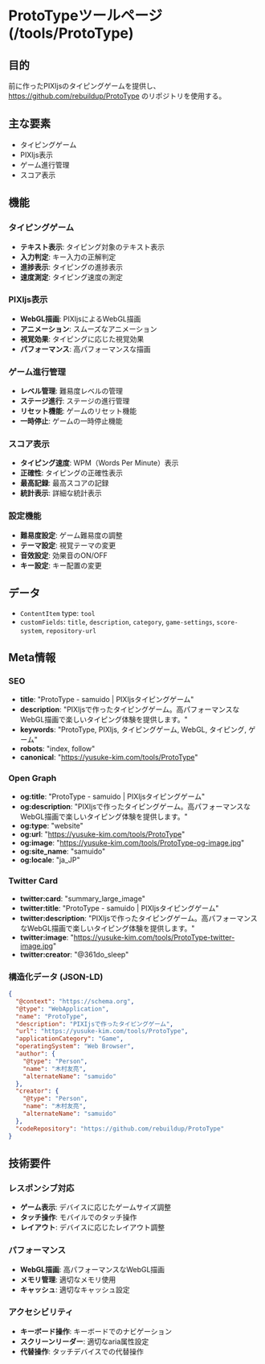 # ProtoTypeツールページ (/tools/ProtoType)

## 目的

前に作ったPIXIjsのタイピングゲームを提供し、https://github.com/rebuildup/ProtoType のリポジトリを使用する。

## 主な要素

- タイピングゲーム
- PIXIjs表示
- ゲーム進行管理
- スコア表示

## 機能

### タイピングゲーム

- **テキスト表示**: タイピング対象のテキスト表示
- **入力判定**: キー入力の正解判定
- **進捗表示**: タイピングの進捗表示
- **速度測定**: タイピング速度の測定

### PIXIjs表示

- **WebGL描画**: PIXIjsによるWebGL描画
- **アニメーション**: スムーズなアニメーション
- **視覚効果**: タイピングに応じた視覚効果
- **パフォーマンス**: 高パフォーマンスな描画

### ゲーム進行管理

- **レベル管理**: 難易度レベルの管理
- **ステージ進行**: ステージの進行管理
- **リセット機能**: ゲームのリセット機能
- **一時停止**: ゲームの一時停止機能

### スコア表示

- **タイピング速度**: WPM（Words Per Minute）表示
- **正確性**: タイピングの正確性表示
- **最高記録**: 最高スコアの記録
- **統計表示**: 詳細な統計表示

### 設定機能

- **難易度設定**: ゲーム難易度の調整
- **テーマ設定**: 視覚テーマの変更
- **音效設定**: 効果音のON/OFF
- **キー設定**: キー配置の変更

## データ

- `ContentItem` type: `tool`
- `customFields`: `title`, `description`, `category`, `game-settings`, `score-system`, `repository-url`

## Meta情報

### SEO

- **title**: "ProtoType - samuido | PIXIjsタイピングゲーム"
- **description**: "PIXIjsで作ったタイピングゲーム。高パフォーマンスなWebGL描画で楽しいタイピング体験を提供します。"
- **keywords**: "ProtoType, PIXIjs, タイピングゲーム, WebGL, タイピング, ゲーム"
- **robots**: "index, follow"
- **canonical**: "https://yusuke-kim.com/tools/ProtoType"

### Open Graph

- **og:title**: "ProtoType - samuido | PIXIjsタイピングゲーム"
- **og:description**: "PIXIjsで作ったタイピングゲーム。高パフォーマンスなWebGL描画で楽しいタイピング体験を提供します。"
- **og:type**: "website"
- **og:url**: "https://yusuke-kim.com/tools/ProtoType"
- **og:image**: "https://yusuke-kim.com/tools/ProtoType-og-image.jpg"
- **og:site_name**: "samuido"
- **og:locale**: "ja_JP"

### Twitter Card

- **twitter:card**: "summary_large_image"
- **twitter:title**: "ProtoType - samuido | PIXIjsタイピングゲーム"
- **twitter:description**: "PIXIjsで作ったタイピングゲーム。高パフォーマンスなWebGL描画で楽しいタイピング体験を提供します。"
- **twitter:image**: "https://yusuke-kim.com/tools/ProtoType-twitter-image.jpg"
- **twitter:creator**: "@361do_sleep"

### 構造化データ (JSON-LD)

```json
{
  "@context": "https://schema.org",
  "@type": "WebApplication",
  "name": "ProtoType",
  "description": "PIXIjsで作ったタイピングゲーム",
  "url": "https://yusuke-kim.com/tools/ProtoType",
  "applicationCategory": "Game",
  "operatingSystem": "Web Browser",
  "author": {
    "@type": "Person",
    "name": "木村友亮",
    "alternateName": "samuido"
  },
  "creator": {
    "@type": "Person",
    "name": "木村友亮",
    "alternateName": "samuido"
  },
  "codeRepository": "https://github.com/rebuildup/ProtoType"
}
```

## 技術要件

### レスポンシブ対応

- **ゲーム表示**: デバイスに応じたゲームサイズ調整
- **タッチ操作**: モバイルでのタッチ操作
- **レイアウト**: デバイスに応じたレイアウト調整

### パフォーマンス

- **WebGL描画**: 高パフォーマンスなWebGL描画
- **メモリ管理**: 適切なメモリ使用
- **キャッシュ**: 適切なキャッシュ設定

### アクセシビリティ

- **キーボード操作**: キーボードでのナビゲーション
- **スクリーンリーダー**: 適切なaria属性設定
- **代替操作**: タッチデバイスでの代替操作
